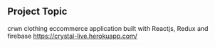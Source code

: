 ## Project Topic
crwn clothing eccommerce application built with Reactjs, Redux and firebase
https://crystal-live.herokuapp.com/
